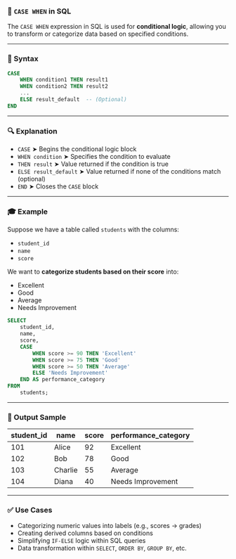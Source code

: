 ### 📘 `CASE WHEN` in SQL

The `CASE WHEN` expression in SQL is used for **conditional logic**, allowing you to transform or categorize data based on specified conditions.

---

### 🧠 Syntax

```sql
CASE
    WHEN condition1 THEN result1
    WHEN condition2 THEN result2
    ...
    ELSE result_default  -- (Optional)
END
```

---

### 🔍 Explanation

- `CASE` ➤ Begins the conditional logic block  
- `WHEN condition` ➤ Specifies the condition to evaluate  
- `THEN result` ➤ Value returned if the condition is true  
- `ELSE result_default` ➤ Value returned if none of the conditions match (optional)  
- `END` ➤ Closes the `CASE` block  

---

### 🎓 Example

Suppose we have a table called `students` with the columns:  
- `student_id`  
- `name`  
- `score`  

We want to **categorize students based on their score** into:
- Excellent
- Good
- Average
- Needs Improvement

```sql
SELECT 
    student_id,
    name,
    score,
    CASE 
        WHEN score >= 90 THEN 'Excellent'
        WHEN score >= 75 THEN 'Good'
        WHEN score >= 50 THEN 'Average'
        ELSE 'Needs Improvement'
    END AS performance_category
FROM 
    students;
```

---

### 🧾 Output Sample

| student_id | name     | score | performance_category |
|------------|----------|-------|----------------------|
| 101        | Alice    | 92    | Excellent            |
| 102        | Bob      | 78    | Good                 |
| 103        | Charlie  | 55    | Average              |
| 104        | Diana    | 40    | Needs Improvement    |

---

### ✅ Use Cases

- Categorizing numeric values into labels (e.g., scores → grades)
- Creating derived columns based on conditions
- Simplifying `IF-ELSE` logic within SQL queries
- Data transformation within `SELECT`, `ORDER BY`, `GROUP BY`, etc.
